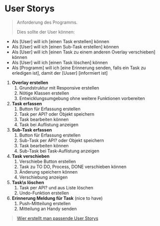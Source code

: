 # User Storys

> Anforderung des Programms.
>
> Dies sollte der User können:

- Als [User] will ich [einen Task erstellen] können
- Als [User] will ich [einen Sub-Task erstellen] können
- Als [User] will ich [einen Task zu einem anderen Overlay verschieben] können
- Als [User] will ich [einen Task löschen] können
- Als [Programm] will ich [eine Erinnerung senden, falls ein Task zu erledigen ist], damit der [Uuser] [informiert ist]

1. **Overlay erstellen**
   1. Grundstruktur mit Responsive erstellen
   2. Nötige Klassen erstellen
   3. Entwicklungsumgebung ohne weitere Funktionen vorbereiten
2. **Task erfassen**
   1. Button für Erfassung erstellen
   2. Task per API? oder Objekt speichern
   3. Task bearbeiten können
   4. Task bei Auflistung anzeigen
3. **Sub-Task erfassen**
   1. Button für Erfassung erstellen
   2. Sub-Task per API? oder Objekt speichern
   3. Task bearbeiten können
   4. Sub-Task bei Task-Auflistung anzeigen
4. **Task verschieben**
   1. Verschiebe Button erstellen
   2. Task zu TO DO, Process, DONE verschieben können
   3. Änderung speichern können
   4. Verschiebung anzeigen
5. **Task\s löschen**
   1. Task per API? und aus Liste löschen
   2. Undo-Funktion erstellen
6. **Erinnerung Meldung für Task** (nice to have)
   1. Push-Mitteilung erstellen
   2. Mitteilung an Handy senden

> [Wier erstellt man passende User Storys](https://www.business-wissen.de/artikel/scrum-so-erstellen-sie-gute-user-stories/)

